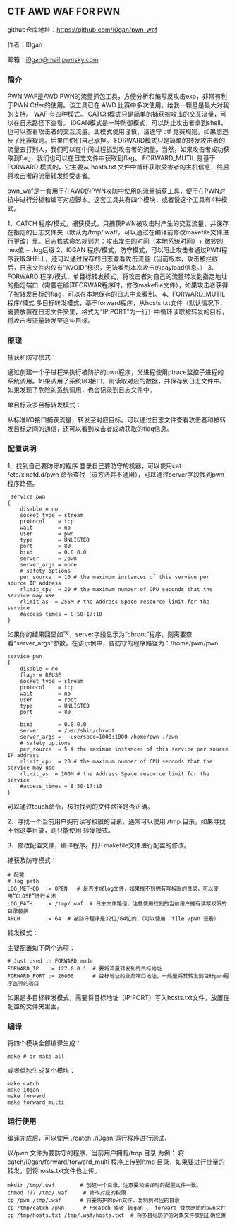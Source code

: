 
## CTF AWD WAF FOR PWN 

github仓库地址：https://github.com/I0gan/pwn_waf

作者：I0gan

邮箱：i0gan@mail.pwnsky.com 

### 简介

PWN WAF是AWD PWN的流量抓包工具，方便分析和编写反攻击exp，非常有利于PWN Ctfer的使用。该工具已在 AWD 比赛中多次使用。给我一颗星是最大对我的支持。 WAF 有四种模式。 CATCH模式只是简单的捕获被攻击的交互流量，可以在日志路径下查看。 I0GAN模式是一种防御模式，可以防止攻击者拿到shell，也可以查看攻击者的交互流量。此模式使用谨慎，请遵守 ctf 竞赛规则。如果您违反了比赛规则。后果由你们自己承担。 FORWARD模式只是简单的转发攻击者的流量去打别人，我们可以在中间过程抓到攻击者的流量。当然，如果攻击者成功获取到flag，我们也可以在日志文件中获取到flag。 FORWARD_MUTIL 是基于 FORWARD 模式的，它主要从 hosts.txt 文件中循环获取受害者的主机信息，然后将攻击者的流量转发给受害者。



pwn_waf是一套用于在AWD的PWN攻防中使用的流量捕获工具，便于在PWN对抗中进行分析和编写对应脚本。这套工具共有四个模块，或者说这个工具有4种模式。

1、CATCH 程序/模式，捕获模式，只捕获PWN被攻击时产生的交互流量，并保存在指定的日志文件夹（默认为/tmp/.waf/，可以通过在编译前修改makefile文件进行更改）里。日志格式命名规则为：攻击发生的时间（本地系统时间）+ 微妙的hex值 + .log后缀
2、I0GAN 程序/模式，防守模式，可以阻止攻击者通过PWN程序获取SHELL，还可以通过保存的日志查看攻击流量（当前版本，攻击被拦截后，日志文件内仅有“AVOID”标识，无法看到本次攻击的payload信息。）
3、FORWARD 程序/模式，单目标转发模式，将攻击者对自己的流量转发到指定地址的指定端口（需要在编译FORWAR程序时，修改makefile文件），如果攻击者获得了被转发目标的flag，可以在本地保存的日志中查看到。
4、FORWARD_MUTIL 程序/模式 多目标转发模式，基于forward程序，从hosts.txt文件（默认情况下，需要放置在日志文件夹里，格式为“IP:PORT”为一行）中循环读取被转发的目标，将攻击者流量转发至这些目标。

### 原理

捕获和防守模式：

通过创建一个子进程来执行被防护的pwn程序，父进程使用ptrace监控子进程的系统调用。如果调用了系统I/O接口，则读取对应的数据，并保存到日志文件中。如果发现了危险的系统调用，也会记录到日志文件中。

单目标及多目标转发模式：

从标准I/O接口捕获流量，转发至对应目标。可以通过日志文件查看攻击者和被转发目标之间的通信，还可以看到攻击者成功获取的flag信息。

### 配置说明

1、找到自己要防守的程序
登录自己要防守的机器，可以使用cat /etc/xinetd.d/pwn 命令查找（该方法并不通用），可以通过server字段找到pwn程序路径。

```
 service pwn
{
    disable = no
    socket_type = stream
    protocol    = tcp
    wait        = no
    user        = pwn
    type        = UNLISTED
    port        = 80
    bind        = 0.0.0.0
    server      = /pwn
    server_args = none
    # safety options
    per_source  = 10 # the maximum instances of this service per source IP address
    rlimit_cpu  = 20 # the maximum number of CPU seconds that the service may use
    rlimit_as  = 256M # the Address Space resource limit for the service
    #access_times = 8:50-17:10
}
```



如果你的结果回显如下，server字段显示为“chroot”程序，则需要查看“server_args”参数，在该示例中，要防守的程序路径为：/home/pwn/pwn

```
service pwn
{
    disable = no
    flags = REUSE
    socket_type = stream
    protocol    = tcp
    wait        = no
    user        = root
    type        = UNLISTED
    port        = 80
    
    bind        = 0.0.0.0
    server      = /usr/sbin/chroot   
    server_args = --userspec=1000:1000 /home/pwn ./pwn
    # safety options
    per_source  = 5 # the maximum instances of this service per source IP address
    rlimit_cpu  = 20 # the maximum number of CPU seconds that the service may use
    rlimit_as  = 100M # the Address Space resource limit for the service
    #access_times = 8:50-17:10
}
```

可以通过touch命令，核对找到的文件路径是否正确。

2、寻找一个当前用户拥有读写权限的目录，通常可以使用 /tmp 目录。如果寻找不到这类目录，则只能使用 转发模式。

3、修改配置文件，编译程序。打开makefile文件进行配置的修改。

捕获及防守模式：
```
# 配置
# log path
LOG_METHOD  := OPEN   # 是否生成log文件，如果找不到拥有写权限的目录，可以使用“CLOSE”进行关闭
LOG_PATH    := /tmp/.waf  # 日志文件路径，注意使用找到的当前用户拥有读写权限的目录替换
ARCH        := 64  # 被防守程序是32位/64位的，（可以使用  file /pwn 查看）
```



转发模式：

主要配置如下两个选项：

```
# Just used in FORWARD mode
FORWARD_IP   := 127.0.0.1  # 要将流量转发到的目标地址
FORWARD_PORT := 20000      # 目标地址的业务端口地址，一般是将其转发到目标pwn程序监听的端口
```

如果是多目标转发模式，需要将目标地址（IP:PORT）写入hosts.txt文件，放置在配置的文件夹里面。



### 编译

将四个模块全部编译生成：

```
make # or make all
```



或者单独生成某个模块：

```
make catch
make i0gan
make forward
make forward_multi
```





### 运行使用

编译完成后，可以使用 ./catch  ./i0gan 运行程序进行测试，

以/pwn 文件为要防守的程序，当前用户拥有/tmp 目录 为例：
将 catch/i0gan/forward/forward_multi 程序上传到/tmp 目录，如果要进行批量的转发，则将hosts.txt文件也上传。

```
mkdir /tmp/.waf        # 创建一个目录，注意要和编译时的配置文件一致。
chmod 777 /tmp/.waf     # 修改对应的权限
cp /pwn /tmp/.waf      # 将要防护的pwn文件，复制到对应的目录
cp /tmp/catch /pwn      # 用catch 或者 i0gan 、 forward 替换原始的pwn文件
cp /tmp/hosts.txt /tmp/.waf/hosts.txt  # 将多目标防护的对象文件放到正确位置
```



